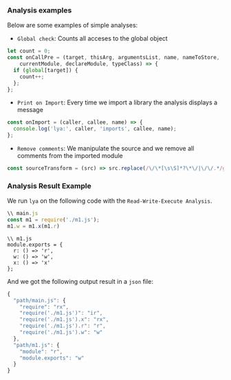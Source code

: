 ### Analysis examples

Below are some examples of simple analyses:

* `Global check`: Counts all acceses to the global object
```Javascript
let count = 0;
const onCallPre = (target, thisArg, argumentsList, name, nameToStore,
    currentModule, declareModule, typeClass) => {
  if (global[target]) {
    count++;
  };
};
```

* `Print on Import`: Every time we import a library the analysis displays a message
```Javascript
const onImport = (caller, callee, name) => {
  console.log('lya:', caller, 'imports', callee, name);
};
```

* `Remove comments`: We manipulate the source and we remove all comments from the imported module
```Javascript
const sourceTransform = (src) => src.replace(/\/\*[\s\S]*?\*\/|\/\/.*/g, '');
```
### Analysis Result Example

We run `lya` on the following code with the `Read-Write-Execute Analysis`. 
```javascript
\\ main.js
const m1 = require('./m1.js');
m1.w = m1.x(m1.r)
```
```javascipt
\\ m1.js
module.exports = {
  r: () => 'r',
  w: () => 'w',
  x: () => 'x'
};
```
And we got the following output result in a `json` file:
```javascript
{
  "path/main.js": {
    "require": "rx",
    "require('./m1.js')": "ir",
    "require('./m1.js').x": "rx",
    "require('./m1.js').r": "r",
    "require('./m1.js').w": "w"
  },
  "path/m1.js": {
    "module": "r",
    "module.exports": "w"
  }
}
```

